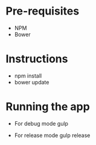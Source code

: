 # Pre-requisites

- NPM
- Bower

# Instructions

- npm install
- bower update

# Running the app

- For debug mode
	gulp

- For release mode
	gulp release